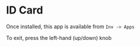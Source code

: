# ID Card

Once installed, this app is available from `Inv -> Apps`

To exit, press the left-hand (up/down) knob

